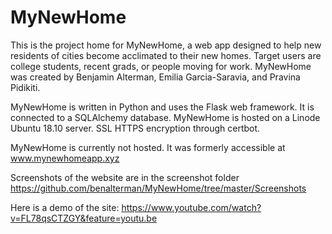 # MyNewHome
This is the project home for MyNewHome, a web app designed to help new residents of cities become acclimated to their new homes. Target users are college students, recent grads, or people moving for work. MyNewHome was created by Benjamin Alterman, Emilia Garcia-Saravia, and Pravina Pidikiti.

MyNewHome is written in Python and uses the Flask web framework. It is connected to a SQLAlchemy database. MyNewHome is hosted on a Linode Ubuntu 18.10 server. SSL HTTPS encryption through certbot.

MyNewHome is currently not hosted. It was formerly accessible at www.mynewhomeapp.xyz

Screenshots of the website are in the screenshot folder https://github.com/benalterman/MyNewHome/tree/master/Screenshots

Here is a demo of the site: https://www.youtube.com/watch?v=FL78qsCTZGY&feature=youtu.be
